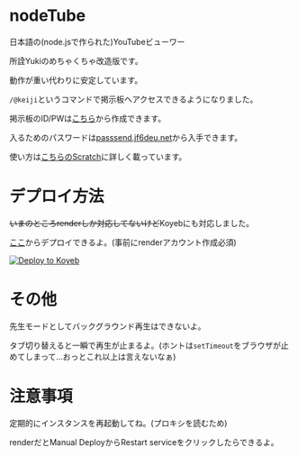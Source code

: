# nodeTube

日本語の(node.jsで作られた)YouTubeビューワー

所詮Yukiのめちゃくちゃ改造版です。

動作が重い代わりに安定しています。

`/@keiji`というコマンドで掲示板へアクセスできるようになりました。

掲示板のID/PWは[こちら](https://forms.gle/pdjX5HhZNx2ZQqpU6)から作成できます。

入るためのパスワードは[passsend.jf6deu.net](https://passsend.jf6deu.net/)から入手できます。

使い方は[こちらのScratch](https://scratch.mit.edu/projects/1081970754)に詳しく載っています。

# デプロイ方法

~~いまのところrenderしか対応してないけど~~Koyebにも対応しました。

[ここ](http://render.com/deploy?repo=https://github.com/JF6DEU/nodeTube/)からデプロイできるよ。(事前にrenderアカウント作成必須)

[![Deploy to Koyeb](https://www.koyeb.com/static/images/deploy/button.svg)](https://app.koyeb.com/deploy?name=nodetube&repository=JF6DEU%2FnodeTube&branch=main&builder=dockerfile&instance_type=free&regions=was&ports=4338%3Bhttp%3B%2F&hc_protocol%5B4338%5D=tcp&hc_grace_period%5B4338%5D=5&hc_interval%5B4338%5D=30&hc_restart_limit%5B4338%5D=3&hc_timeout%5B4338%5D=5&hc_path%5B4338%5D=%2F&hc_method%5B4338%5D=get)

# その他

先生モードとしてバックグラウンド再生はできないよ。

タブ切り替えると一瞬で再生が止まるよ。(ホントは`setTimeout`をブラウザが止めてしまって...おっとこれ以上は言えないなぁ)

# 注意事項

定期的にインスタンスを再起動してね。(プロキシを読むため)

renderだとManual DeployからRestart serviceをクリックしたらできるよ。
